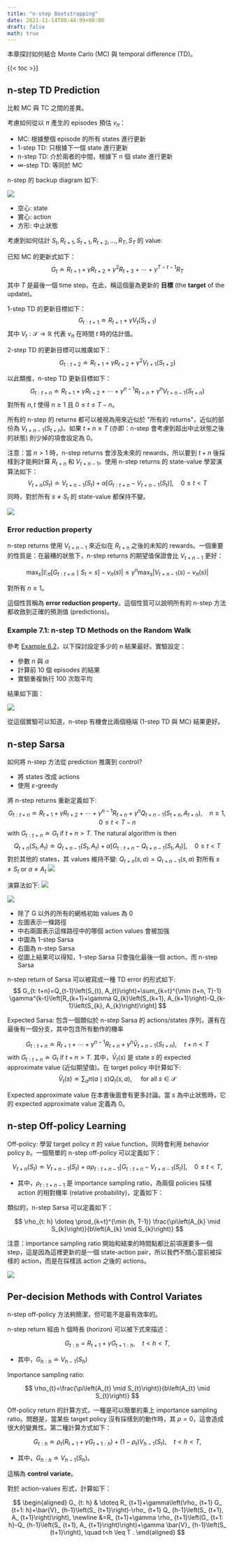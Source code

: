 ```yaml
---
title: "n-step Bootstrapping"
date: 2021-11-14T08:44:09+08:00
draft: false
math: true
---
```


本章探討如何結合 Monte Carlo (MC) 與 temporal difference (TD)。

{{< toc >}}

## n-step TD Prediction

比較 MC 與 TC 之間的差異。

考慮如何從以 $\pi$ 產生的 episodes 預估 $v_{\pi}$：
- MC: 根據整個 episode 的所有 states 進行更新
- 1-step TD: 只根據下一個 state 進行更新
- n-step TD: 介於兩者的中間，根據下 n 個 state 進行更新
- $\infty$-step TD: 等同於 MC

n-step 的 backup diagram 如下:

![](7.1.png)
- 空心: state
- 實心: action
- 方形: 中止狀態

考慮到如何估計 $S_{t}, R_{t+1}, S_{t+1}, R_{t+2}, \ldots, R_{T}, S_{T}$ 的 value:

已知 MC 的更新式如下：
$$
G_{t} \doteq R_{t+1}+\gamma R_{t+2}+\gamma^{2} R_{t+3}+\cdots+\gamma^{T-t-1} R_{T}
$$

其中 $T$ 是最後一個 time step。在此，稱這個量為更新的 **目標** (the **target** of the update)。

1-step TD 的更新目標如下：
$$
G_{t: t+1} \doteq R_{t+1}+\gamma V_{t}\left(S_{t+1}\right)
$$
其中 $V_{t}: \mathcal{S} \rightarrow \mathbb{R}$ 代表 $v_{\pi}$ 在時間 $t$ 時的估計值。

2-step TD 的更新目標可以推廣如下：
$$
G_{t: t+2} \doteq R_{t+1}+\gamma R_{t+2}+\gamma^{2} V_{t+1}\left(S_{t+2}\right)
$$

以此類推，n-step TD 更新目標如下：
$$
G_{t: t+n} \doteq R_{t+1}+\gamma R_{t+2}+\cdots+\gamma^{n-1} R_{t+n}+\gamma^{n} V_{t+n-1}\left(S_{t+n}\right)
$$
對所有 $n, t$ 使得 $n \ge 1$ 且 $0 \le t \le T-n$。

所有的 n-step 的 returns 都可以被視為用來近似於 "所有的 returns"，近似的部份為 $V_{t+n-1}(S_{t+n})$。如果 $t+n \ge T$ (亦即：n-step 會考慮到超出中止狀態之後的狀態) 則少掉的項會設定為 0。 

注意：當 $n \gt 1$ 時，n-step returns 會涉及未來的 rewards，所以要到 $t+n$ 後採樣到才能夠計算 $R_{t+n}$ 和 $V_{t+n-1}$。使用 n-step returns 的 state-value 學習演算法如下：
$$
V_{t+n}\left(S_{t}\right) \doteq V_{t+n-1}\left(S_{t}\right)+\alpha\left[G_{t: t+n}-V_{t+n-1}\left(S_{t}\right)\right], \quad 0 \leq t<T
$$
同時，對於所有 $s \ne S_{t}$ 的 state-value 都保持不變。

![](alg-n-step-td.png)

### Error reduction property

n-step returns 使用 $V_{t+n-1}$ 來近似在 $R_{t+n}$ 之後的未知的 rewards。一個重要的性質是：在最糟的狀態下，n-step returns 的期望值保證會比 $V_{t+n-1}$ 更好：

$$
\max_ {s}\left|\mathbb{E}_ {\pi}\left[G_ {t: t+n} \mid S_ {t}=s\right]-v_ {\pi}(s)\right| \leq \gamma^{n} \max _ {s}\left|V_ {t+n-1}(s)-v_ {\pi}(s)\right|
$$

對所有 $n \ge 1$。

這個性質稱為 **error reduction property**。這個性質可以說明所有的 n-step 方法都收斂到正確的預測值 (predictions)。

### Example 7.1: n-step TD Methods on the Random Walk

參考 [Example 6.2](/RL-notes/sutton/tabular-solution-methods/temporal-difference-learning/#example-62)，以下探討設定多少的 n 結果最好。實驗設定：
- 參數 $n$ 與 $\alpha$
- 計算前 10 個 episodes 的結果
- 實驗重複執行 100 次取平均

結果如下圖：

![](7.2.png)

從這個實驗可以知道，n-step 有機會比兩個極端 (1-step TD 與 MC) 結果更好。

## n-step Sarsa

如何將 n-step 方法從 prediction 推廣到 control?
- 將 states 改成 actions
- 使用 $\varepsilon$-greedy

將 n-step returns 重新定義如下:
$$
G_ {t: t+n} \doteq R_ {t+1}+\gamma R_ {t+2}+\cdots+\gamma^{n-1} R_ {t+n}+\gamma^{n} Q_ {t+n-1}\left(S_ {t+n}, A_ {t+n}\right), \quad n \geq 1,0 \leq t<T-n
$$
with $G_ {t: t+n} \doteq G_ t$ if $t+n \gt T$. The natural algorithm is then
$$
Q_ {t+n}\left(S_ {t}, A_ {t}\right) \doteq Q_ {t+n-1}\left(S_ {t}, A_ {t}\right)+\alpha\left[G_ {t: t+n}-Q_ {t+n-1}\left(S_ {t}, A_ {t}\right)\right], \quad 0 \leq t<T
$$
對於其他的 states，其 values 維持不變:
$Q_ {t+n}(s,a) = Q_ {t+n-1}(s,a)$ 對所有 $s \neq S_ t$ or $a \neq A_ t$
![](backup_diagram-n-step-sarsa.png)

演算法如下:
![](alg-n-step-sarsa.png)

![](7.4.png)
- 除了 G 以外的所有的網格初始 values 為 0
- 左圖表示一條路徑
- 中右兩圖表示這條路徑中的哪個 action values 會被加強
- 中圖為 1-step Sarsa
- 右圖為 n-step Sarsa
- 從圖上結果可以得知，1-step Sarsa 只會強化最後一個 action，而 n-step Sarsa

n-step return of Sarsa 可以被寫成一種 TD error 的形式如下:
$$
G_{t: t+n}=Q_{t-1}\left(S_{t}, A_{t}\right)+\sum_{k=t}^{\min (t+n, T)-1} \gamma^{k-t}\left[R_{k+1}+\gamma Q_{k}\left(S_{k+1}, A_{k+1}\right)-Q_{k-1}\left(S_{k}, A_{k}\right)\right]
$$

Expected Sarsa: 包含一個類似於 n-step Sarsa 的 actions/states 序列，還有在最後有一個分支，其中包含所有動作的機率

$$
G_ {t: t+n} \doteq R_ {t+1}+\cdots+\gamma^{n-1} R_ {t+n}+\gamma^{n} \bar{V}_ {t+n-1}\left(S_ {t+n}\right), \quad t+n<T
$$
with $G_ {t: t+n} \doteq G_ t$ if $t+n \gt T$. 其中，$\bar{V}_ {t}(s)$ 是 state $s$ 的 expected approximate value (近似期望值)。在 target policy 中計算如下:
$$
\bar{V}_ {t}(s) \doteq \sum_ {a} \pi(a \mid s) Q_ {t}(s, a), \quad \text { for all } s \in \mathcal{S}
$$

Expected approximate value 在本書後面會有更多討論。當 $s$ 為中止狀態時，它的 expected approximate value 定義為 0。

## n-step Off-policy Learning

Off-policy: 學習 target policy $\pi$ 的 value function，同時會利用 behavior policy $b$。一個簡單的 n-step off-policy 可以定義如下：

$$
V_{t+n}\left(S_{t}\right) \doteq V_{t+n-1}\left(S_{t}\right)+\alpha \rho_{t: t+n-1}\left[G_{t: t+n}-V_{t+n-1}\left(S_{t}\right)\right], \quad 0 \leq t<T,
$$
- 其中，$\rho_{t:t+n-1}$ 是 importance sampling ratio，為兩個 policies 採樣 action 的相對機率 (relative probability)，定義如下：

類似的，n-step Sarsa 可以定義如下：

$$
\rho_{t: h} \doteq \prod_{k=t}^{\min (h, T-1)} \frac{\pi\left(A_{k} \mid S_{k}\right)}{b\left(A_{k} \mid S_{k}\right)}
$$

注意：importance sampling ratio 開始和結束的時間點都比前項還要多一個 step，這是因為這裡更新的是一個 state-action pair，所以我們不關心當前被採樣的 action，而是在採樣該 action 之後的 actions。

![](alg-off-policy-n-step-sarsa.png)


## Per-decision Methods with Control Variates

n-step off-policy 方法夠簡潔，但可能不是最有效率的。

n-step return 經由 h 個時長 (horizon) 可以被下式來描述：

$$
G_{t: h}=R_{t+1}+\gamma G_{t+1: h}, \quad t<h<T,
$$

- 其中，$G_{h: h} \doteq V_{h-1} (S_h)$

Importance sampling ratio:

$$
\rho_{t}=\frac{\pi\left(A_{t} \mid S_{t}\right)}{b\left(A_{t} \mid S_{t}\right)}
$$

Off-policy return 的計算方式，一種是可以簡單的乘上 importance sampling ratio。問題是，當某些 target policy 沒有採樣到的動作時，其 $\rho = 0$，這會造成很大的變異性。第二種計算方式如下：

$$
G_{t: h} \doteq \rho_{t}\left(R_{t+1}+\gamma G_{t+1: h}\right)+\left(1-\rho_{t}\right) V_{h-1}\left(S_{t}\right), \quad t<h<T,
$$

- 其中，$G_{h: h} \doteq V_{h-1} (S_h)$。

這稱為 **control variate**。

對於 action-values 形式，計算如下：

$$
\begin{aligned}
G_ {t: h} & \doteq R_ {t+1}+\gamma\left(\rho_ {t+1} G_ {t+1: h}+\bar{V}_ {h-1}\left(S_ {t+1}\right)-\rho_ {t+1} Q_ {h-1}\left(S_ {t+1}, A_ {t+1}\right)\right), \newline
&=R_ {t+1}+\gamma \rho_ {t+1}\left(G_ {t+1: h}-Q_ {h-1}\left(S_ {t+1}, A_ {t+1}\right)\right)+\gamma \bar{V}_ {h-1}\left(S_ {t+1}\right), \quad t<h \leq T .
\end{aligned}
$$
